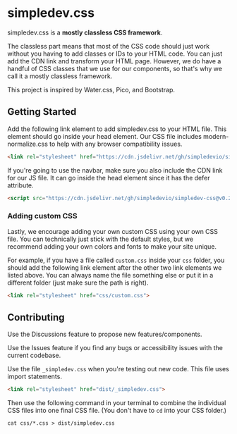 # simpledev.css

simpledev.css is a **mostly classless CSS framework**.

The classless part means that most of the CSS code should just work without you having to add classes or IDs to your HTML code. You can just add the CDN link and transform your HTML page. However, we do have a handful of CSS classes that we use for our components, so that's why we call it a mostly classless framework.

This project is inspired by Water.css, Pico, and Bootstrap.

## Getting Started

Add the following link element to add simpledev.css to your HTML file. This element should go inside your head element. Our CSS file includes modern-normalize.css to help with any browser compatibility issues.

```html
<link rel="stylesheet" href="https://cdn.jsdelivr.net/gh/simpledevio/simpledev-css@v0.2.9/dist/simpledev.css">
```

If you're going to use the navbar, make sure you also include the CDN link for our JS file. It can go inside the head element since it has the defer attribute.

```html
<script src="https://cdn.jsdelivr.net/gh/simpledevio/simpledev-css@v0.2.9/dist/navbar.js" defer></script>
```

### Adding custom CSS

Lastly, we encourage adding your own custom CSS using your own CSS file. You can technically just stick with the default styles, but we recommend adding your own colors and fonts to make your site unique.

For example, if you have a file called `custom.css` inside your `css` folder, you should add the following link element after the other two link elements we listed above. You can always name the file something else or put it in a different folder (just make sure the path is right).

```html
<link rel="stylesheet" href="css/custom.css">
```

## Contributing

Use the Discussions feature to propose new features/components.

Use the Issues feature if you find any bugs or accessibility issues with the current codebase.

Use the file `_simpledev.css` when you're testing out new code. This file uses import statements.

```html
<link rel="stylesheet" href="dist/_simpledev.css">
```

Then use the following command in your terminal to combine the individual CSS files into one final CSS file. (You don't have to `cd` into your CSS folder.)

```
cat css/*.css > dist/simpledev.css
```
